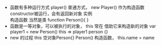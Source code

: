 - 函数有多种运行方式
player() 普通方式，
new Player()  作为构造函数constructor被运行，会有返回新对象 实例   
构造函数 当然是类
function Person(){  }
- 函数是一等对象，可以被执行的对象，
this 常在  借助它来构造新的对象
var player1 = new Person()
this => player1    person {}
- new  的过程
this 空对象Person{}
Person() 构造函数，
this.name = name